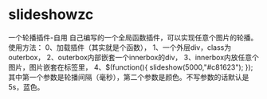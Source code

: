 # slideshowzc
一个轮播插件-自用
自己编写的一个全局函数插件，可以实现任意个图片的轮播。
使用方法：
0、加载插件（其实就是个函数），
1、一个外层div，class为outerbox，
2、outerbox内部嵌套一个innerbox的div，
3、innerbox内放任意个图片，图片嵌套在<a>标签里，
4、$(function(){
	  slideshow(5000,"#c81623");
  });
  其中第一个参数是轮播间隔（毫秒），第二个参数是颜色。不写参数的话默认是5s，蓝色。
